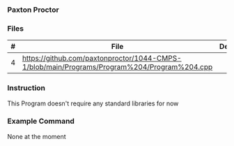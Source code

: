 ### Paxton Proctor

### Files

|   #   | File            | Description                                        |
| :---: | --------------- | -------------------------------------------------- |
|   4 | https://github.com/paxtonproctor/1044-CMPS-1/blob/main/Programs/Program%204/Program%204.cpp |

### Instruction

This Program doesn't require any standard libraries for now

### Example Command

None at the moment

